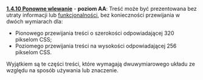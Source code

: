 [**1.4.10 Ponowne wlewanie**](https://wcag.lepszyweb.pl/#reflow) - **poziom AA**: Treść może być prezentowana bez utraty informacji lub <a href="#" data-toggle="tooltip" data-original-title="{{site.data.glossary.funkcjonalnosc | strip_html | replace: '*', ''}}">funkcjonalności</a>, bez konieczności przewijania w dwóch wymiarach dla:

  - Pionowego przewijania treści o szerokości odpowiadającej 320 pikselom CSS;
  - Poziomego przewijania treści na wysokości odpowiadającej 256 pikselom CSS.

  Wyjątkiem są te części treści, które wymagają dwuwymiarowego układu ze względu na sposób używania lub znaczenie.

